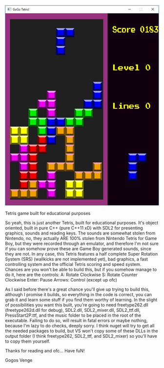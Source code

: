 ![alt text](https://raw.githubusercontent.com/gogos-venge/gogotetris/master/ss1.jpg)

Tetris game built for educational purposes

So yeah, this is just another Tetris, built for educational purposes. It's object oriented, built in pure C++ (pure C++11 xD) with SDL2 for presenting graphics, sounds and reading keys. The sounds are somewhat stolen from Nintendo, no, they actually ARE 100% stolen from Nintendo Tetris for Game Boy, but they were recorded through an emulator, and therefore I'm not sure if you can somehow prove these are Game Boy generated sounds, since they are not. In any case, this Tetris features a half complete Super Rotation System (SRS) (wallkicks are not implemented yet), bad graphics, a fast controlling system and the official Tetris scoring and speed system. Chances are you won't be able to build this, but if you somehow manage to do it, here are the controls: 
A: Rotate Clockwise
S: Rotate Counter Clockwise
Enter: Pause
Arrows: Control (except up ofc)

As I said before there's a great chance you'll give up trying to build this, although I promise it builds, so everything in the code is correct, you can grab it and learn some stuff if you find them worthy of learning. In the slight of possibilities you want this built, you're going to need freetype262.dll (freetype262d.dll for debug), SDL2.dll, SDL2_mixer.dll, SDL2_ttf.dll, PressStart2P.ttf, and the music folder to be placed in the root of the executable. Failing to do so, will result in fatal errors or maybe nothing, because I'm lazy to do checks, deeply sorry. I think nuget will try to get all the needed packages to build, but VS won't copy some of these DLLs in the output folder (I think freetype262, SDL2_ttf, and SDL2_mixer) so you'll have to copy them yourself.

Thanks for reading and ofc... Have fuN!

Gogos Venge